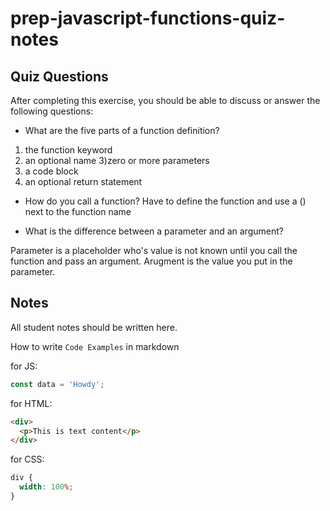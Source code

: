 # prep-javascript-functions-quiz-notes

## Quiz Questions

After completing this exercise, you should be able to discuss or answer the following questions:

- What are the five parts of a function definition?

1. the function keyword
2. an optional name
   3)zero or more parameters
3. a code block
4. an optional return statement

- How do you call a function?
  Have to define the function and use a () next to the function name

- What is the difference between a parameter and an argument?

Parameter is a placeholder who's value is not known until you call the function and pass an argument. Arugment is the value you put in the parameter.

## Notes

All student notes should be written here.

How to write `Code Examples` in markdown

for JS:

```javascript
const data = 'Howdy';
```

for HTML:

```html
<div>
  <p>This is text content</p>
</div>
```

for CSS:

```css
div {
  width: 100%;
}
```
